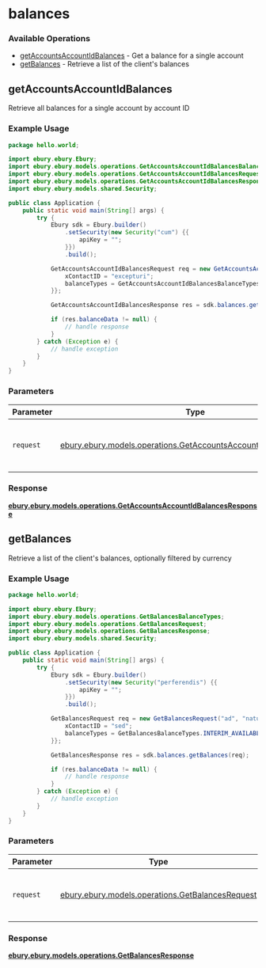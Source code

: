 # balances

### Available Operations

* [getAccountsAccountIdBalances](#getaccountsaccountidbalances) - Get a balance for a single account
* [getBalances](#getbalances) - Retrieve a list of the client's balances

## getAccountsAccountIdBalances

Retrieve all balances for a single account by account ID

### Example Usage

```java
package hello.world;

import ebury.ebury.Ebury;
import ebury.ebury.models.operations.GetAccountsAccountIdBalancesBalanceTypes;
import ebury.ebury.models.operations.GetAccountsAccountIdBalancesRequest;
import ebury.ebury.models.operations.GetAccountsAccountIdBalancesResponse;
import ebury.ebury.models.shared.Security;

public class Application {
    public static void main(String[] args) {
        try {
            Ebury sdk = Ebury.builder()
                .setSecurity(new Security("cum") {{
                    apiKey = "";
                }})
                .build();

            GetAccountsAccountIdBalancesRequest req = new GetAccountsAccountIdBalancesRequest("esse", "ipsum") {{
                xContactID = "excepturi";
                balanceTypes = GetAccountsAccountIdBalancesBalanceTypes.REQUIRED_FUNDS;
            }};            

            GetAccountsAccountIdBalancesResponse res = sdk.balances.getAccountsAccountIdBalances(req);

            if (res.balanceData != null) {
                // handle response
            }
        } catch (Exception e) {
            // handle exception
        }
    }
}
```

### Parameters

| Parameter                                                                                                                           | Type                                                                                                                                | Required                                                                                                                            | Description                                                                                                                         |
| ----------------------------------------------------------------------------------------------------------------------------------- | ----------------------------------------------------------------------------------------------------------------------------------- | ----------------------------------------------------------------------------------------------------------------------------------- | ----------------------------------------------------------------------------------------------------------------------------------- |
| `request`                                                                                                                           | [ebury.ebury.models.operations.GetAccountsAccountIdBalancesRequest](../../models/operations/GetAccountsAccountIdBalancesRequest.md) | :heavy_check_mark:                                                                                                                  | The request object to use for the request.                                                                                          |


### Response

**[ebury.ebury.models.operations.GetAccountsAccountIdBalancesResponse](../../models/operations/GetAccountsAccountIdBalancesResponse.md)**


## getBalances

Retrieve a list of the client's balances, optionally filtered by currency

### Example Usage

```java
package hello.world;

import ebury.ebury.Ebury;
import ebury.ebury.models.operations.GetBalancesBalanceTypes;
import ebury.ebury.models.operations.GetBalancesRequest;
import ebury.ebury.models.operations.GetBalancesResponse;
import ebury.ebury.models.shared.Security;

public class Application {
    public static void main(String[] args) {
        try {
            Ebury sdk = Ebury.builder()
                .setSecurity(new Security("perferendis") {{
                    apiKey = "";
                }})
                .build();

            GetBalancesRequest req = new GetBalancesRequest("ad", "natus") {{
                xContactID = "sed";
                balanceTypes = GetBalancesBalanceTypes.INTERIM_AVAILABLE;
            }};            

            GetBalancesResponse res = sdk.balances.getBalances(req);

            if (res.balanceData != null) {
                // handle response
            }
        } catch (Exception e) {
            // handle exception
        }
    }
}
```

### Parameters

| Parameter                                                                                         | Type                                                                                              | Required                                                                                          | Description                                                                                       |
| ------------------------------------------------------------------------------------------------- | ------------------------------------------------------------------------------------------------- | ------------------------------------------------------------------------------------------------- | ------------------------------------------------------------------------------------------------- |
| `request`                                                                                         | [ebury.ebury.models.operations.GetBalancesRequest](../../models/operations/GetBalancesRequest.md) | :heavy_check_mark:                                                                                | The request object to use for the request.                                                        |


### Response

**[ebury.ebury.models.operations.GetBalancesResponse](../../models/operations/GetBalancesResponse.md)**

